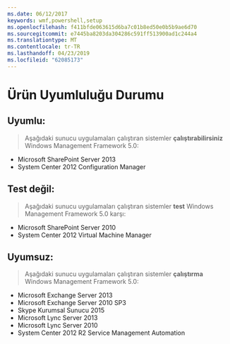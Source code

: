 ```yaml
---
ms.date: 06/12/2017
keywords: wmf,powershell,setup
ms.openlocfilehash: f411bfde063615d6ba7c01b8ed50e0b5b9ae6d70
ms.sourcegitcommit: e7445ba8203da304286c591ff513900ad1c244a4
ms.translationtype: MT
ms.contentlocale: tr-TR
ms.lasthandoff: 04/23/2019
ms.locfileid: "62085173"
---
```

# <a name="product-compatibility-status"></a>Ürün Uyumluluğu Durumu

## <a name="compatible"></a>Uyumlu:
> Aşağıdaki sunucu uygulamaları çalıştıran sistemler **çalıştırabilirsiniz** Windows Management Framework 5.0:

- Microsoft SharePoint Server 2013
- System Center 2012 Configuration Manager

## <a name="not-tested"></a>Test değil:
> Aşağıdaki sunucu uygulamaları çalıştıran sistemler **test** Windows Management Framework 5.0 karşı:

- Microsoft SharePoint Server 2010
- System Center 2012 Virtual Machine Manager

## <a name="incompatible"></a>Uyumsuz:
> Aşağıdaki sunucu uygulamaları çalıştıran sistemler **çalıştırma** Windows Management Framework 5.0:

- Microsoft Exchange Server 2013
- Microsoft Exchange Server 2010 SP3
- Skype Kurumsal Sunucu 2015
- Microsoft Lync Server 2013
- Microsoft Lync Server 2010
- System Center 2012 R2 Service Management Automation
